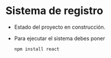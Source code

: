 <h1> Sistema de registro </h1>

- Estado del proyecto en construcción.

- Para ejecutar el sistema debes poner

  ```npm install react```
